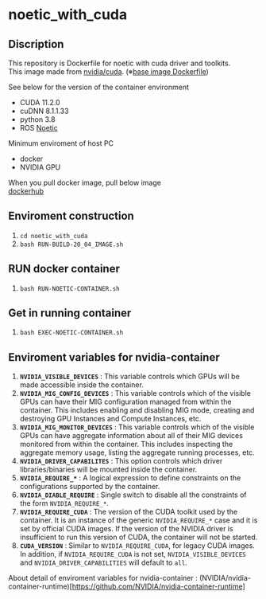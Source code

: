 # noetic_with_cuda

## Discription
This repository is Dockerfile for noetic with cuda driver and toolkits.<br>
This image made from [nvidia/cuda](https://hub.docker.com/r/nvidia/cuda). (※[base image Dockerfile](https://gitlab.com/nvidia/container-images/cuda/-/tree/master/dist/11.2.0/ubuntu2004/devel))<br>

See below for the version of the container environment<br>
- CUDA 11.2.0
- cuDNN 8.1.1.33
- python 3.8
- ROS [Noetic](http://wiki.ros.org/noetic/Installation/Ubuntu) <br>

Minimum enviroment of host PC<br>
- docker
- NVIDIA GPU

When you pull docker image, pull below image <br>
[dockerhub](https://hub.docker.com/repository/docker/sarubito2020/noetic_cuda_cudnn/general)

## Enviroment construction
1. ```cd noetic_with_cuda```
2. ```bash RUN-BUILD-20_04_IMAGE.sh```

## RUN docker container
1. ```bash RUN-NOETIC-CONTAINER.sh```

## Get in running container
1. ```bash EXEC-NOETIC-CONTAINER.sh```


## Enviroment variables for nvidia-container
1. **`NVIDIA_VISIBLE_DEVICES`** : This variable controls which GPUs will be made accessible inside the container. <br>
2. **`NVIDIA_MIG_CONFIG_DEVICES`** : This variable controls which of the visible GPUs can have their MIG configuration managed from within the container. This includes enabling and disabling MIG mode, creating and destroying GPU Instances and Compute Instances, etc.<br>
3. **`NVIDIA_MIG_MONITOR_DEVICES`** : This variable controls which of the visible GPUs can have aggregate information about all of their MIG devices monitored from within the container. This includes inspecting the aggregate memory usage, listing the aggregate running processes, etc.<br>
4. **`NVIDIA_DRIVER_CAPABILITES`** : This option controls which driver libraries/binaries will be mounted inside the container.<br>
5. **`NVIDIA_REQUIRE_*`** : A logical expression to define constraints on the configurations supported by the container.<br>
6. **`NVIDIA_DIABLE_REQUIRE`** : Single switch to disable all the constraints of the form `NVIDIA_REQUIRE_*`.
7. **`NVIDIA_REQUIRE_CUDA`** : The version of the CUDA toolkit used by the container. It is an instance of the generic `NVIDIA_REQUIRE_*` case and it is set by official CUDA images. If the version of the NVIDIA driver is insufficient to run this version of CUDA, the container will not be started.
8. **`CUDA_VERSION`** : Similar to `NVIDIA_REQUIRE_CUDA`, for legacy CUDA images.
In addition, if `NVIDIA_REQUIRE_CUDA` is not set, `NVIDIA_VISIBLE_DEVICES` and `NVIDIA_DRIVER_CAPABILITIES` will default to `all`. <br>

About detail of enviroment variables for nvidia-container : (NVIDIA/nvidia-container-runtime)[https://github.com/NVIDIA/nvidia-container-runtime]
